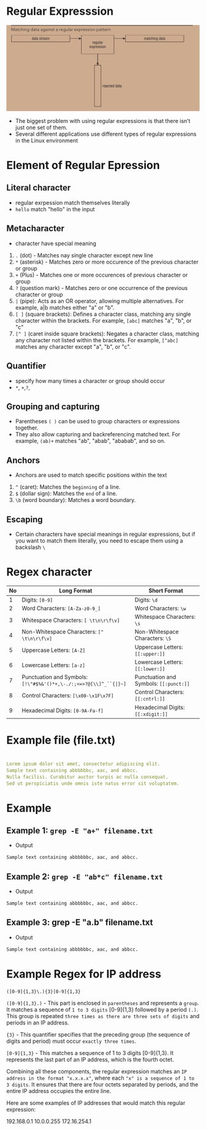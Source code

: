 # Regular Expresssion

![Regular_expression](../photo/regex1.png)

- The biggest problem with using regular expressions is that there isn’t just one set of them.
- Several different applications use different types of regular expressions in the Linux environment


# Element of Regular Epression

## Literal character 
- regular exrpession match themselves literally
- `hello` match "hello" in the input

## Metacharacter 
- character have special meaning
1. `.` (dot) - Matches nay single character except new line
2. `*` (asterisk) - Matches zero or more occurence of the previous character or group
3. `+` (Plus) - Matches one or more occurences of previous character or group
4. `?` (question mark) - Matches zero or one occurrence of the previous character or group
5. `|` (pipe): Acts as an OR operator, allowing multiple 
alternatives. For example, a|b matches either "a" or "b".
6. `[ ]` (square brackets): Defines a character class, matching any single character within the brackets. For example, `[abc]` matches "a", "b", or "c"
7. `[^ ]` (caret inside square brackets): Negates a character class, matching any character not listed within the brackets. For example, `[^abc]` matches any character except "a", "b", or "c".

## Quantifier 
- specify how many times a character or group should occur
- `*`, `+`,`?`, 

## Grouping and capturing

- Parentheses `( )` can be used to group characters or expressions together.
- They also allow capturing and backreferencing matched text. For example, `(ab)+` matches "ab", "abab", "ababab", and so on.

## Anchors
- Anchors are used to match specific positions within the text
1. `^` (caret): Matches the `beginning` of a line.
2. `$` (dollar sign): Matches the `end` of a line.
3. `\b` (word boundary): Matches a word boundary.

## Escaping 
-  Certain characters have special meanings in regular expressions, but if you want to match them literally, you need to escape them using a backslash `\`


# Regex character 


| No  | Long Format                                                        | Short Format                           |
|-----|--------------------------------------------------------------------|----------------------------------------|
| 1   | Digits: `[0-9]`                                                    | Digits: `\d`                           |
| 2   | Word Characters: `[A-Za-z0-9_]`                                    | Word Characters: `\w`                  |
| 3   | Whitespace Characters: `[ \t\n\r\f\v]`                             | Whitespace Characters: `\s`            |
| 4   | Non-Whitespace Characters: `[^ \t\n\r\f\v]`                        | Non-Whitespace Characters: `\S`        |
| 5   | Uppercase Letters: `[A-Z]`                                         | Uppercase Letters: `[[:upper:]]`       |
| 6   | Lowercase Letters: `[a-z]`                                         | Lowercase Letters: `[[:lower:]]`       |
| 7   | Punctuation and Symbols: `[!\"#$%&'()*+,\-./:;<=>?@[\\]^_``{\|}~]` | Punctuation and Symbols: `[[:punct:]]` |
| 8   | Control Characters: `[\x00-\x1F\x7F]`                              | Control Characters: `[[:cntrl:]]`      |
| 9   | Hexadecimal Digits: `[0-9A-Fa-f]`                                  | Hexadecimal Digits: `[[:xdigit:]]`     |



# Example file (file.txt)

```yaml

Lorem ipsum dolor sit amet, consectetur adipiscing elit.
Sample text containing abbbbbbc, aac, and abbcc.
Nulla facilisi. Curabitur auctor turpis ac nulla consequat.
Sed ut perspiciatis unde omnis iste natus error sit voluptatem.

```


# Example
 
## Example 1: `grep -E "a+" filename.txt`
- Output
```md
Sample text containing abbbbbbc, aac, and abbcc.
```

## Example 2: `grep -E "ab*c" filename.txt`
- Output
```md
Sample text containing abbbbbbc, aac, and abbcc.
```

## Example 3: grep -E "a.b" filename.txt
- Output
```md
Sample text containing abbbbbbc, aac, and abbcc.
```



# Example Regex for IP address

`([0-9]{1,3}\.){3}[0-9]{1,3}`





`([0-9]{1,3}.)` - This part is enclosed in `parentheses` and represents a `group`. It matches a sequence of `1 to 3 digits` [0-9]{1,3} followed by a period `(.)`. This group is repeated `three times as there are three sets of digits` and periods in an IP address.

`{3}` - This quantifier specifies that the preceding group (the sequence of digits and period) must occur `exactly three times`.

`[0-9]{1,3}` - This matches a sequence of 1 to 3 digits [0-9]{1,3}. It represents the last part of an IP address, which is the fourth octet.



Combining all these components, the regular expression matches an `IP address in the format "x.x.x.x"`, where each `"x" is a sequence of 1 to 3 digits`. It ensures that there are four octets separated by periods, and the entire IP address occupies the entire line.

Here are some examples of IP addresses that would match this regular expression:

192.168.0.1
10.0.0.255
172.16.254.1

